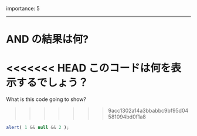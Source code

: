 importance: 5

---

# AND の結果は何?

<<<<<<< HEAD
このコードは何を表示するでしょう？
=======
What is this code going to show?
>>>>>>> 9acc1302a14a3bbabbc9bf95d04581094bd0f1a8

```js
alert( 1 && null && 2 );
```
